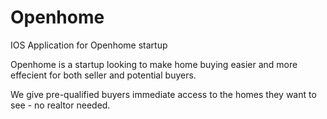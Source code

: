 # Openhome
IOS Application for Openhome startup 

Openhome is a startup looking to make home buying easier and more effecient for both seller and potential buyers. 

We give pre-qualified buyers immediate access to the homes they want to see - no realtor needed. 

